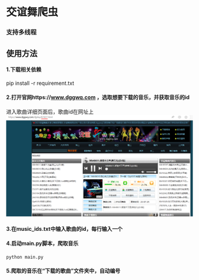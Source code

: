 # 交谊舞爬虫
### 支持多线程
## 使用方法
#### 1.下载相关依赖
 pip install -r requirement.txt
#### 2.打开官网https://www.dggwq.com  ，选取想要下载的音乐，并获取音乐的id
进入歌曲详细页面后，歌曲id在网址上
![Alt text](image.png)
#### 3.在music_ids.txt中输入歌曲的id，每行输入一个
#### 4.启动main.py脚本，爬取音乐
   ```
   python main.py
   ```
#### 5.爬取的音乐在“下载的歌曲”文件夹中，自动编号